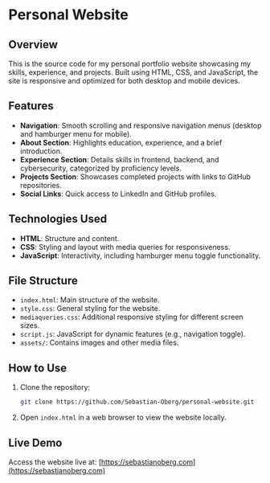 # Personal Website

## Overview

This is the source code for my personal portfolio website showcasing my skills, experience, and projects. Built using HTML, CSS, and JavaScript, the site is responsive and optimized for both desktop and mobile devices.

## Features

- **Navigation**: Smooth scrolling and responsive navigation menus (desktop and hamburger menu for mobile).
- **About Section**: Highlights education, experience, and a brief introduction.
- **Experience Section**: Details skills in frontend, backend, and cybersecurity, categorized by proficiency levels.
- **Projects Section**: Showcases completed projects with links to GitHub repositories.
- **Social Links**: Quick access to LinkedIn and GitHub profiles.

## Technologies Used

- **HTML**: Structure and content.
- **CSS**: Styling and layout with media queries for responsiveness.
- **JavaScript**: Interactivity, including hamburger menu toggle functionality.

## File Structure

- `index.html`: Main structure of the website.
- `style.css`: General styling for the website.
- `mediaqueries.css`: Additional responsive styling for different screen sizes.
- `script.js`: JavaScript for dynamic features (e.g., navigation toggle).
- `assets/`: Contains images and other media files.

## How to Use

1. Clone the repository:
   ```bash
   git clone https://github.com/Sebastian-Oberg/personal-website.git
   ```
2. Open `index.html` in a web browser to view the website locally.

## Live Demo

Access the website live at: [https://sebastianoberg.com](https://sebastianoberg.com)
